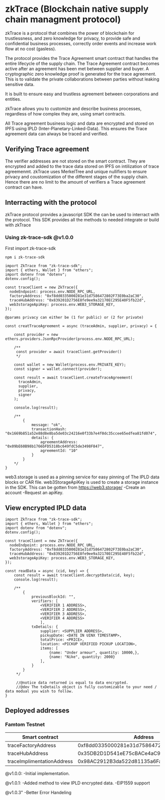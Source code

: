 # zkTrace (Blockchain native supply chain managment protocol)

zkTrace is a protocol that combines the power of blockchain for trustlessness, and zero knowledge for privacy, to provide safe and confidential business processes, correctly order events and increase work flow at no cost (gasless).

The protocol provides the Trace Agreement smart contract that handles the entire lifecycle of the supply chain. The Trace Agreement contract becomes active after an agreement has been met between supplier and buyer. A cryptographic zero knowledge proof is generated for the trace agreement. This is to validate the private collaborations between parties without leaking sensitive data.

It is built to ensure easy and trustless agreement between corporations and entities.

zkTrace allows you to customize and describe business processes, regardless of how complex they are, using smart contracts.

All Trace agreement business logic and data are encrypted and stored on IPFS using IPLD (Inter-Planetary-Linked-Data). This ensures the Trace agreement data can always be traced and verified.

## Verifying Trace agreement

The verifier addresses are not stored on the smart contract. They are encrypted and added to the trace data stored on IPFS on intilization of trace agreemenmt. zkTrace uses MerkelTree and unique nullifiers to ensure privacy and coustomization of the different stages of the supply chain. Hence there are no limit to the amount of verifiers a Trace agreement contract can have.

## Interracting with the protocol

zkTrace protocol provides a javascript SDK the can be used to interract with the protocol. This SDK provides all the methods to needed integrate or build with zkTrace

### Using zk-trace-sdk @v1.0.0

First import zk-trace-sdk

```
npm i zk-trace-sdk

```

```
import ZkTrace from "zk-trace-sdk";
import { ethers, Wallet } from "ethers";
import dotenv from "dotenv";
dotenv.config();

const traceClient = new ZkTrace({
  nodeEndpoint: process.env.NODE_RPC_URL,
  factoryAddress: "0xf8dd0335000281e31d7586472802F73E0ba2aC30",
  traceHubAddress: "0x839201D2756E8fe9ee9a32170EC295E40F5fb22d",
  web3storageApiKey: process.env.WEB3_STORAGE_KEY,
});

@params privacy can either be (1 for public) or (2 for private)

const creatTraceAgreement = async (traceAdmin, supplier, privacy) = {

    const provider = new ethers.providers.JsonRpcProvider(process.env.NODE_RPC_URL);

    /**
     const provider = await traceClient.getProvider()
     */

    const wallet = new Wallet(process.env.PRIVATE_KEY);
    const signer = wallet.connect(provider);

    const result = await traceClient.createTraceAgreement(
      traceAdmin,
      supplier,
      privacy,
      signer
    );

    console.log(result);

    /**
        {
            message: "ok",
            transactionHash: "0x1669b851a52e88d8e8ba5de03c24216e0f33b7e4f0dc35ccee65edfea81fd074",
            details: {
                agreementAddress: "0x09bE60B98b1766bFD5318bc649fdC5de3498F847",
                agreementId: "10"
            }
        }
    */
}

```

web3.storage is used as a pinning service for easy pinning of The IPLD data blocks or CAR file.
web3StorageApiKey is used to create a storage instance in the SDK. This can be gotten from https://web3.storage/
-Create an account
-Request an apiKey.

## View encrypted IPLD data

```
import ZkTrace from "zk-trace-sdk";
import { ethers, Wallet } from "ethers";
import dotenv from "dotenv";
dotenv.config();

const traceClient = new ZkTrace({
  nodeEndpoint: process.env.NODE_RPC_URL,
  factoryAddress: "0xf8dd0335000281e31d7586472802F73E0ba2aC30",
  traceHubAddress: "0x839201D2756E8fe9ee9a32170EC295E40F5fb22d",
  web3storageApiKey: process.env.WEB3_STORAGE_KEY,
});

const readData = async (cid, key) => {
    const result = await traceClient.decryptData(cid, key);
    console.log(result);

    /**
        {
            previousBlockId: "",
            verifiers: [
                <VERIFIER 1 ADDRESS>,
                <VERIFIER 2 ADDRESS>,
                <VERIFIER 3 ADDRESS>,
                <VERIFIER 4 ADDRESS>
                ],
            txDetails: {
                supplier: <SUPPLIER ADDRESS>,
                pickupDate: <DATE IN UINX TIMESTAMP>,
                totalPrice: <PRICE>,
                location: <PICKUP VERIFIED PICKUP LOCATION>,
                items: [
                    {name: "Under armour", quantity: 10000,},
                    {name: "Nike", quantity: 2000}
                ],
            }
        }
     */

     //@notice data returned is equal to data encrypted.
     //@dev The txDetails object is fully customizable to your need / data modual you wish to follow.
}

```

## Deployed addresses

### Famtom Testnet

| Smart contract             | Address                                    |
| -------------------------- | ------------------------------------------ |
| traceFactoryAddress        | 0xf8dd0335000281e31d7586472802F73E0ba2aC30 |
| traceHubAddress            | 0x35DB2D1D541eE75cBACe4aC906368cd8E949a41F |
| traceImplimentationAddress | 0x98AC2912B3da522d81135a6Facb04319341B01d5 |

@v1.0.0:
-Initial implementation.

@v1.0.1:
-Added method to view IPLD encrypted data.
-EIP1559 support

@v1.0.3"
-Better Error Handeling

